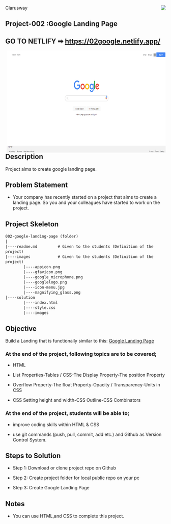<p>Clarusway<img align="right"
  src="https://secure.meetupstatic.com/photos/event/3/1/b/9/600_488352729.jpeg"  width="15px"></p>

## Project-002 :Google Landing Page

## GO TO NETLIFY ➡ https://02google.netlify.app/

<p><img align="right" alt="gif" src="./images/Project-02-Google.gif" width="500" height="320" /></p>

## Description

Project aims to create google landing page.

## Problem Statement

- Your company has recently started on a project that aims to create a landing page. So you and your colleagues have started to work on the project.

## Project Skeleton

```
002-google-landing-page (folder)
|
|----readme.md         # Given to the students (Definition of the project)
|----images            # Given to the students (Definition of the project)
        |----appicon.png
        |----gfavicon.png
		|----google_microphone.png
		|----googlelogo.png
		|----icon-menu.jpg
		|----magnifying_glass.png
|----solution
        |----index.html
        |----style.css
        |----images
```

## Objective

Build a Landing that is functionally similar to this: [Google Landing Page](https://aaron-clarusway.github.io/google-landing--page/)

### At the end of the project, following topics are to be covered;

- HTML

- List Properties-Tables / CSS-The Display Property-The position Property

- Overflow Property-The float Property-Opacity / Transparency-Units in CSS

- CSS Setting height and width-CSS Outline-CSS Combinators

### At the end of the project, students will be able to;

- improve coding skills within HTML & CSS

- use git commands (push, pull, commit, add etc.) and Github as Version Control System.

## Steps to Solution

- Step 1: Download or clone project repo on Github

- Step 2: Create project folder for local public repo on your pc

- Step 3: Create Google Landing Page

## Notes

- You can use HTML,and CSS to complete this project.
